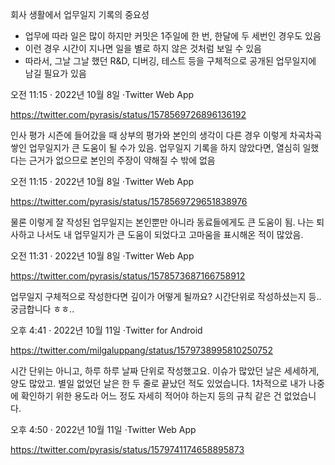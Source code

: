 회사 생활에서 업무일지 기록의 중요성
- 업무에 따라 일은 많이 하지만 커밋은 1주일에 한 번, 한달에 두 세번인 경우도 있음
- 이런 경우 시간이 지나면 일을 별로 하지 않은 것처럼 보일 수 있음
- 따라서, 그날 그날 했던 R&D, 디버깅, 테스트 등을 구체적으로 공개된 업무일지에 남길 필요가 있음
  
오전 11:15 · 2022년 10월 8일
·Twitter Web App

https://twitter.com/pyrasis/status/1578569726896136192

인사 평가 시즌에 들어갔을 때 상부의 평가와 본인의 생각이 다른 경우 이렇게 차곡차곡 쌓인 업무일지가 큰 도움이 될 수가 있음. 업무일지 기록을 하지 않았다면, 열심히 일했다는 근거가 없으므로 본인의 주장이 약해질 수 밖에 없음

오전 11:15 · 2022년 10월 8일
·Twitter Web App

https://twitter.com/pyrasis/status/1578569729651838976

물론 이렇게 잘 작성된 업무일지는 본인뿐만 아니라 동료들에게도 큰 도움이 됨.
나는 퇴사하고 나서도 내 업무일지가 큰 도움이 되었다고 고마움을 표시해온 적이 많았음.

오전 11:31 · 2022년 10월 8일
·Twitter Web App

https://twitter.com/pyrasis/status/1578573687166758912

업무일지 구체적으로 작성한다면 깊이가 어떻게 될까요? 시간단위로 작성하셨는지 등.. 궁금합니다 ㅎㅎ..

오후 4:41 · 2022년 10월 11일
·Twitter for Android

https://twitter.com/milgaluppang/status/1579738995810250752

시간 단위는 아니고, 하루 하루 날짜 단위로 작성했고요. 이슈가 많았던 날은 세세하게, 양도 많았고. 별일 없었던 날은 한 두 줄로 끝났던 적도 있었습니다.
1차적으로 내가 나중에 확인하기 위한 용도라 어느 정도 자세히 적어야 하는지 등의 규칙 같은 건 없었습니다.

오후 4:50 · 2022년 10월 11일
·Twitter Web App

https://twitter.com/pyrasis/status/1579741174658895873

